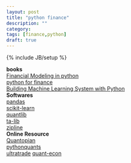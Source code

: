 ```yaml
---
layout: post
title: "python finance"
description: ""
category: 
tags: [finance,python]
draft: true
---
```

{% include JB/setup %}

**books**  
[Financial Modeling in python]()  
[python for finance]()  
[Building Machine Learning System with Python]()  
**Softwares**  
[pandas]()  
[scikit-learn]()  
[quantlib]()  
[ta-lib]()   
[zipline]()  
**Online Resource**  
[Quantopian]()  
[pythonquants]()  
[ultratrade]()
[quant-econ](http://quant-econ.net/)  
